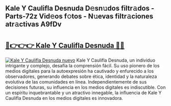 ## Kale Y Caulifla Desnuda D𝚎sn𝚞dos filtr𝚊dos - Parts-72z Vid𝚎os f𝚘tos - N𝚞evas filtr𝚊ciones atr𝚊ctivas A9fDv

# <h2><a href="http://mb5k5y4.tromn.icu/?c=Kale+Y+Caulifla+Desnuda">🔗👉👉👉 Kale Y Caulifla Desnuda 🔗🔗</a></h2>

[![Kale Y Caulifla Desnuda nuevo](https://i.imgur.com/pEAQMta.gif)](http://mb5k5y4.tromn.icu/?c=Kale+Y+Caulifla+Desnuda)
Kale Y Caulifla Desnuda, un individuo intrigante y complejo, desafía la comprensión fácil. Su uso pionero de los medios digitales para la autoexpresión ha cautivado y enfurecido a los observadores, generando debates sobre ética, identidad y la naturaleza evolutiva de las comunidades en línea. Independientemente de sus decisiones futuras, su influencia en los medios digitales es indiscutible. Con un espíritu inquebrantable y un atractivo innegable, la influencia de Kale Y Caulifla Desnuda en los medios digitales es innovadora.
